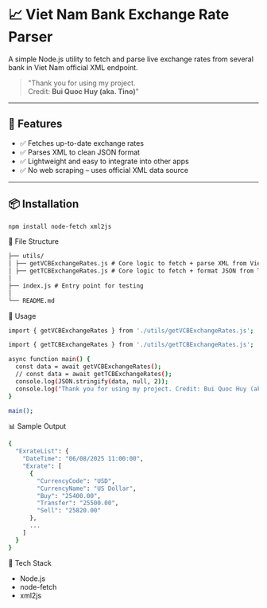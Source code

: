 # 📈 Viet Nam Bank Exchange Rate Parser

A simple Node.js utility to fetch and parse live exchange rates from several bank in Viet Nam official XML endpoint.

> "Thank you for using my project.  
> Credit: **Bui Quoc Huy (aka. Tino)**"

---

## 🚀 Features

- ✅ Fetches up-to-date exchange rates  
- ✅ Parses XML to clean JSON format  
- ✅ Lightweight and easy to integrate into other apps  
- ✅ No web scraping – uses official XML data source  

---

## 📦 Installation

```bash
npm install node-fetch xml2js
```

📁 File Structure

```md
├── utils/
│ ├── getVCBExchangeRates.js # Core logic to fetch + parse XML from Vietcombank
│ ├── getTCBExchangeRates.js # Core logic to fetch + format JSON from Techcombank
│
├── index.js # Entry point for testing
│
└── README.md
```

🧠 Usage
```bash
import { getVCBExchangeRates } from './utils/getVCBExchangeRates.js';

import { getTCBExchangeRates } from './utils/getTCBExchangeRates.js';

async function main() {
  const data = await getVCBExchangeRates();
  // const data = await getTCBExchangeRates();
  console.log(JSON.stringify(data, null, 2));
  console.log("Thank you for using my project. Credit: Bui Quoc Huy (aka. Tino)");
}

main();
```

📊 Sample Output
```bash
{
  "ExrateList": {
    "DateTime": "06/08/2025 11:00:00",
    "Exrate": [
      {
        "CurrencyCode": "USD",
        "CurrencyName": "US Dollar",
        "Buy": "25400.00",
        "Transfer": "25500.00",
        "Sell": "25820.00"
      },
      ...
    ]
  }
}
```

🧰 Tech Stack
- Node.js
- node-fetch
- xml2js
